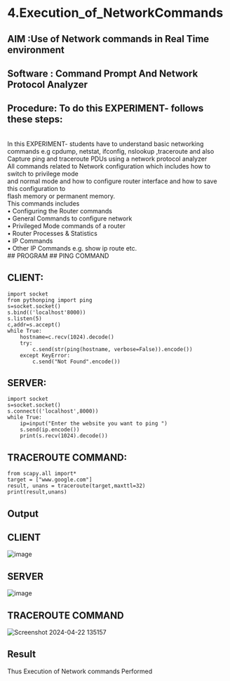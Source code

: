 # 4.Execution_of_NetworkCommands
## AIM :Use of Network commands in Real Time environment
## Software : Command Prompt And Network Protocol Analyzer
## Procedure: To do this EXPERIMENT- follows these steps:
<BR>
In this EXPERIMENT- students have to understand basic networking commands e.g cpdump, netstat, ifconfig, nslookup ,traceroute and also Capture ping and traceroute PDUs using a network protocol analyzer 
<BR>
All commands related to Network configuration which includes how to switch to privilege mode
<BR>
and normal mode and how to configure router interface and how to save this configuration to
<BR>
flash memory or permanent memory.
<BR>
This commands includes
<BR>
• Configuring the Router commands
<BR>
• General Commands to configure network
<BR>
• Privileged Mode commands of a router 
<BR>
• Router Processes & Statistics
<BR>
• IP Commands
<BR>
• Other IP Commands e.g. show ip route etc.
<BR>
## PROGRAM 
## PING COMMAND

## CLIENT:
```
import socket 
from pythonping import ping 
s=socket.socket() 
s.bind(('localhost'8000)) 
s.listen(5) 
c,addr=s.accept() 
while True: 
    hostname=c.recv(1024).decode() 
    try: 
        c.send(str(ping(hostname, verbose=False)).encode()) 
    except KeyError: 
        c.send("Not Found".encode())
```
## SERVER:
```
import socket 
s=socket.socket() 
s.connect(('localhost',8000)) 
while True: 
    ip=input("Enter the website you want to ping ") 
    s.send(ip.encode()) 
    print(s.recv(1024).decode())
```    
## TRACEROUTE COMMAND:
```
from scapy.all import*     
target = ["www.google.com"]     
result, unans = traceroute(target,maxttl=32) 
print(result,unans)
```
## Output
## CLIENT

![image](https://github.com/c-sanjay/4.Execution_of_NetworkCommends/assets/147139405/85db283e-a086-44c5-a2e3-1ca8997f26ad)

## SERVER

![image](https://github.com/c-sanjay/4.Execution_of_NetworkCommends/assets/147139405/3ef29a7a-1d98-457f-b052-2fdf83a6dbbd)

## TRACEROUTE COMMAND
![Screenshot 2024-04-22 135157](https://github.com/c-sanjay/4.Execution_of_NetworkCommends/assets/147139405/88cef99e-d29b-4174-8baf-5910e1e8dd4e)


## Result
Thus Execution of Network commands Performed 
